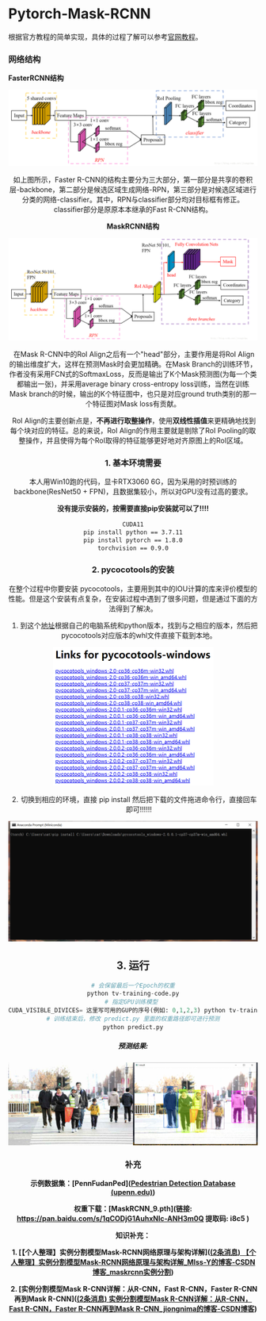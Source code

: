 # Pytorch-Mask-RCNN
根据官方教程的简单实现，具体的过程了解可以参考[官网教程](https://pytorch.org/tutorials/intermediate/torchvision_tutorial.html)。

### 网络结构

**FasterRCNN结构**

<div align=center><img src="./src/FasterRCNN.png" alt="图片alt" title="图片title" style="zoom:70%;" />

​如上图所示，Faster R-CNN的结构主要分为三大部分，第一部分是共享的卷积层-backbone，第二部分是候选区域生成网络-RPN，第三部分是对候选区域进行分类的网络-classifier。其中，RPN与classifier部分均对目标框有修正。classifier部分是原原本本继承的Fast R-CNN结构。



**MaskRCNN结构**

<div align=center><img src="./src/MaskRCNN.png" alt="图片alt" title="图片title" style="zoom:70%;" />

​		在Mask R-CNN中的RoI Align之后有一个"head"部分，主要作用是将RoI Align的输出维度扩大，这样在预测Mask时会更加精确。在Mask Branch的训练环节，作者没有采用FCN式的SoftmaxLoss，反而是输出了K个Mask预测图(为每一个类都输出一张)，并采用average binary cross-entropy loss训练，当然在训练Mask branch的时候，输出的K个特征图中，也只是对应ground truth类别的那一个特征图对Mask loss有贡献。

​		RoI Align的主要创新点是，**不再进行取整操作**，使用**双线性插值**来更精确地找到每个块对应的特征。总的来说，RoI Align的作用主要就是剔除了RoI Pooling的取整操作，并且使得为每个RoI取得的特征能够更好地对齐原图上的RoI区域。



### 1. 基本环境需要

本人用Win10跑的代码，显卡RTX3060 6G，因为采用的时预训练的backbone(ResNet50 + FPN)，且数据集较小，所以对GPU没有过高的要求。

**没有提示安装的，按需要直接pip安装就可以了!!!!**

```
CUDA11
pip install python == 3.7.11
pip install pytorch == 1.8.0
torchvision == 0.9.0
```

### 2. pycocotools的安装

在整个过程中你要安装 pycocotools，主要用到其中的IOU计算的库来评价模型的性能。但是这个安装有点复杂，在安装过程中遇到了很多问题，但是通过下面的方法得到了解决。
1. 到这个[地址](https://pypi.tuna.tsinghua.edu.cn/simple/pycocotools-windows/)根据自己的电脑系统和python版本，找到与之相应的版本，然后把pycocotools对应版本的whl文件直接下载到本地。
  <div align=center><img src="./src/windows.png" alt="图片alt" title="图片title" style="zoom:50%;" >



2. 切换到相应的环境，直接 pip install 然后把下载的文件拖进命令行，直接回车即可!!!!!!
<div align=center><img src="./src/pycocotools.png" alt="图片alt" title="图片title" style="zoom:50%;" />


## 3. 运行

```python
# 会保留最后一个Epoch的权重
python tv-training-code.py
# 指定GPU训练模型 
CUDA_VISIBLE_DIVICES= 这里写可用的GUP的序号(例如: 0,1,2,3) python tv-training-code.py
# 训练结束后，修改 predict.py 里面的权重路径即可进行预测
python predict.py
```

##### 预测结果:

<div align=center><img src="./src/result.png" alt="图片alt" title="图片title" style="zoom:50%;" >



### 补充

**示例数据集：[PennFudanPed]([Pedestrian Detection Database (upenn.edu)](https://www.cis.upenn.edu/~jshi/ped_html/))**

**权重下载：[MaskRCNN_9.pth](链接: https://pan.baidu.com/s/1qCODjG1AuhxNlc-ANH3m0Q 提取码: i8c5 )**

**知识补充：**

​		**1.     [【个人整理】实例分割模型Mask-RCNN网络原理与架构详解]([(2条消息) 【个人整理】实例分割模型Mask-RCNN网络原理与架构详解_MIss-Y的博客-CSDN博客_maskrcnn实例分割](https://blog.csdn.net/qq_27825451/article/details/89677068))**

​		**2.      [实例分割模型Mask R-CNN详解：从R-CNN，Fast R-CNN，Faster R-CNN再到Mask R-CNN]([(2条消息) 实例分割模型Mask R-CNN详解：从R-CNN，Fast R-CNN，Faster R-CNN再到Mask R-CNN_jiongnima的博客-CSDN博客](https://blog.csdn.net/jiongnima/article/details/79094159))**

​			

